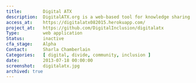```yaml
---
title:        Digital ATX
description:  DigitalATX.org is a web-based tool for knowledge sharing and creating an inventory of assets for digital inclusion programming in Austin.
access_at:    https://digitalatx082015.herokuapp.com/
project_at:   https://github.com/DigitalInclusion/digitalatx
Type:         web application
Status:       inactive
cfa_stage:    Alpha
Contact:      Sharla Chamberlain
Categories:   [ digital, divide, community, inclusion ]
date:         2013-07-18 00:00:00
screenshot:   digitalatx.jpg
archived: true
---
```

